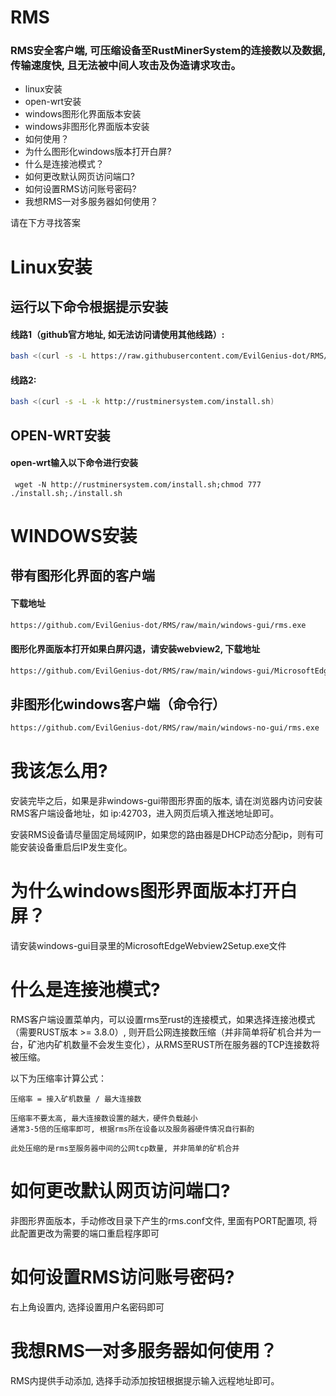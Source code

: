 # RMS

### RMS安全客户端, 可压缩设备至RustMinerSystem的连接数以及数据, 传输速度快, 且无法被中间人攻击及伪造请求攻击。

- linux安装
- open-wrt安装
- windows图形化界面版本安装
- windows非图形化界面版本安装
- 如何使用？
- 为什么图形化windows版本打开白屏?
- 什么是连接池模式？
- 如何更改默认网页访问端口?
- 如何设置RMS访问账号密码?
- 我想RMS一对多服务器如何使用？

请在下方寻找答案 

# Linux安装

## 运行以下命令根据提示安装

#### 线路1（github官方地址, 如无法访问请使用其他线路）:

```sh
bash <(curl -s -L https://raw.githubusercontent.com/EvilGenius-dot/RMS/main/install.sh)
```

#### 线路2:

```sh
bash <(curl -s -L -k http://rustminersystem.com/install.sh)
```

## OPEN-WRT安装

#### open-wrt输入以下命令进行安装

```
 wget -N http://rustminersystem.com/install.sh;chmod 777 ./install.sh;./install.sh
```

# WINDOWS安装

## 带有图形化界面的客户端

#### 下载地址
```sh
https://github.com/EvilGenius-dot/RMS/raw/main/windows-gui/rms.exe
```

#### 图形化界面版本打开如果白屏闪退，请安装webview2, 下载地址
```sh
https://github.com/EvilGenius-dot/RMS/raw/main/windows-gui/MicrosoftEdgeWebview2Setup.exe
```

## 非图形化windows客户端（命令行）

```sh
https://github.com/EvilGenius-dot/RMS/raw/main/windows-no-gui/rms.exe
```

# 我该怎么用?

安装完毕之后，如果是非windows-gui带图形界面的版本, 请在浏览器内访问安装RMS客户端设备地址，如 ip:42703，进入网页后填入推送地址即可。

安装RMS设备请尽量固定局域网IP，如果您的路由器是DHCP动态分配ip，则有可能安装设备重启后IP发生变化。

# 为什么windows图形界面版本打开白屏？

请安装windows-gui目录里的MicrosoftEdgeWebview2Setup.exe文件

# 什么是连接池模式?

RMS客户端设置菜单内，可以设置rms至rust的连接模式，如果选择连接池模式（需要RUST版本 >= 3.8.0）, 则开启公网连接数压缩（并非简单将矿机合并为一台，矿池内矿机数量不会发生变化），从RMS至RUST所在服务器的TCP连接数将被压缩。

以下为压缩率计算公式：
   
    压缩率 = 接入矿机数量 / 最大连接数

    压缩率不要太高, 最大连接数设置的越大，硬件负载越小
    通常3-5倍的压缩率即可, 根据rms所在设备以及服务器硬件情况自行斟酌

    此处压缩的是rms至服务器中间的公网tcp数量, 并非简单的矿机合并

# 如何更改默认网页访问端口?

非图形界面版本，手动修改目录下产生的rms.conf文件, 里面有PORT配置项, 将此配置更改为需要的端口重启程序即可

# 如何设置RMS访问账号密码?

右上角设置内, 选择设置用户名密码即可

# 我想RMS一对多服务器如何使用？

RMS内提供手动添加, 选择手动添加按钮根据提示输入远程地址即可。
